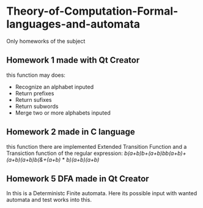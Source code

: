 # Theory-of-Computation-Formal-languages-and-automata
Only homeworks of the subject

## Homework 1 made with Qt Creator
  this function may does:
  - Recognize an alphabet inputed
  - Return prefixes
  - Return sufixes
  - Return subwords
  - Merge two or more alphabets inputed

## Homework 2 made in C language
  this function there are implemented Extended Transition Function and a Transiction function of the regular expression: *b(a+b)b+(a+b)bb(a+b)+(a+b)(a+b)b(&+(a+b)* * *b)(a+b)(a+b)*
  
## Homework 5 DFA made in Qt Creator

  In this is a Deterministc Finite automata. Here its possible input with wanted automata and test works into this.
